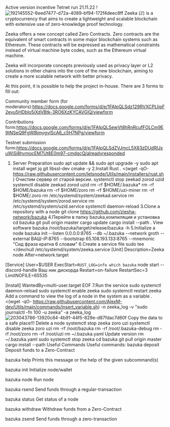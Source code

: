 Active version incentive Tetnet run 21.11.22 !
![192145552-6eed7477-d72a-4089-bf94-172f4deec8ff](https://user-images.githubusercontent.com/112564909/203548605-ddd8293a-a5c4-4ba5-871c-38c2c511f366.png)
Zeeka (ℤ) is a cryptocurrency that aims to create a lightweight and scalable blockchain with extensive use of zero-knowledge proof technology.

Zeeka offers a new concept called Zero Contracts. Zero contracts are the equivalent of smart contracts in some major blockchain systems such as Ethereum. These contracts will be expressed as mathematical constraints instead of virtual machine byte codes, such as the Ethereum virtual machine.

Zeeka will incorporate concepts previously used as privacy layer or L2 solutions in other chains into the core of the new blockchain, aiming to create a more scalable network with better privacy.

At this point, it is possible to help the project in-house. There are 3 forms to fill out:

Community member form (for moderators):https://docs.google.com/forms/d/e/1FAIpQLSdz129RVXCPLIipF2evu5HDblo5iXdVBtk-3RO6XzKYCAVGlQ/viewform

Contributions form:https://docs.google.com/forms/d/e/1FAIpQLSewVt8hRnRcufFOLCm9E9tNSeQ9FgWBjmygyIScA6_c5H7NPg/viewform

Testnet submission form:https://docs.google.com/forms/d/e/1FAIpQLSdZVJmcL5X83zDUdRIJxuWiSi8hvmocEM7Ut8E0m97-cmdgcQ/alreadyresponded

1. Server Preparation
sudo apt update && sudo apt upgrade -y
sudo apt install wget jq git libssl-dev cmake -y
2.Install Rust
. <(wget -qO- https://raw.githubusercontent.com/letsnode/Utils/main/installers/rust.sh)
Очистим сервер от старой версии.
systemctl stop zeekad zorod uzid
systemctl disable zeekad zorod uzid
rm -rf $HOME/.bazuka*
rm -rf $HOME/bazuka
rm -rf $HOME/zoro
rm -rf $HOME/uzi-miner
rm -rf $HOME/.zoro
rm /etc/systemd/system/zeekad.service
rm /etc/systemd/system/zorod.service 
rm /etc/systemd/system/uzid.service
systemctl daemon-reload
3.Clone a repository with a node
git clone https://github.com/ziesha-network/bazuka
4.Перейти в папку bazuka,компиляция и установка
cd bazuka
git pull origin master
cargo update
cargo install --path .
View software bazuka
/root/bazuka/target/release/bazuka -h
5.Initialize a node
bazuka init --listen 0.0.0.0:8765 --db ~/.bazuka --network groth --external ВАШ-iP:8765 --bootstrap 65.108.193.133:8765 --mnemonic "Сид фраза кратна 6 словам"
6.Create a service file
sudo tee <<EOF >/dev/null /etc/systemd/system/zeeka.service
[Unit]
Description=Zeeka node
After=network.target

[Service]
User=$USER
ExecStart=`RUST_LOG=info which bazuka` node start --discord-handle Ваш ник дискорда 
Restart=on-failure
RestartSec=3
LimitNOFILE=65535

[Install]
WantedBy=multi-user.target
EOF
7.Run the service
sudo systemctl daemon-reload
sudo systemctl enable zeeka
sudo systemctl restart zeeka
Add a command to view the log of a node in the system as a variable
. <(wget -qO- https://raw.githubusercontent.com/AlexM-dev/Utils/main/commands/insert_variable.sh) -n zeeka_log -v "sudo journalctl -fn 100 -u zeeka" -a
zeeka_log
![203043786-13920c84-4b91-44f5-829e-d87fdac7d60f](https://user-images.githubusercontent.com/112564909/203549260-8e57ce01-5795-48a6-9bde-77d43f49fb27.png)
Copy the data to a safe place!!!
Delete a node
systemctl stop  zeeka zoro uzi
systemctl disable zeeka zoro uzi
rm -rf /root/bazuka
rm -rf /root/.bazuka-debug
rm -rf /root/zoro
rm -rf /root/uzi
rm ~/.bazuka.yaml
Update version
rm ~/.bazuka.yaml
sudo systemctl stop zeeka 
cd bazuka
git pull origin master
cargo install --path
Useful Commands
Useful commands:
bazuka deposit Deposit funds to a Zero-Contract

bazuka help Prints this message or the help of the given subcommand(s)

bazuka init Initialize node/wallet

bazuka node Run node

bazuka rsend Send funds through a regular-transaction

bazuka status Get status of a node

bazuka withdraw Withdraw funds from a Zero-Contract

bazuka zsend Send funds through a zero-transaction
